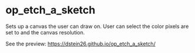 # op_etch_a_sketch

Sets up a canvas the user can draw on. User can select the color pixels are set to and the canvas resolution.

See the preview: https://dstein26.github.io/op_etch_a_sketch/
